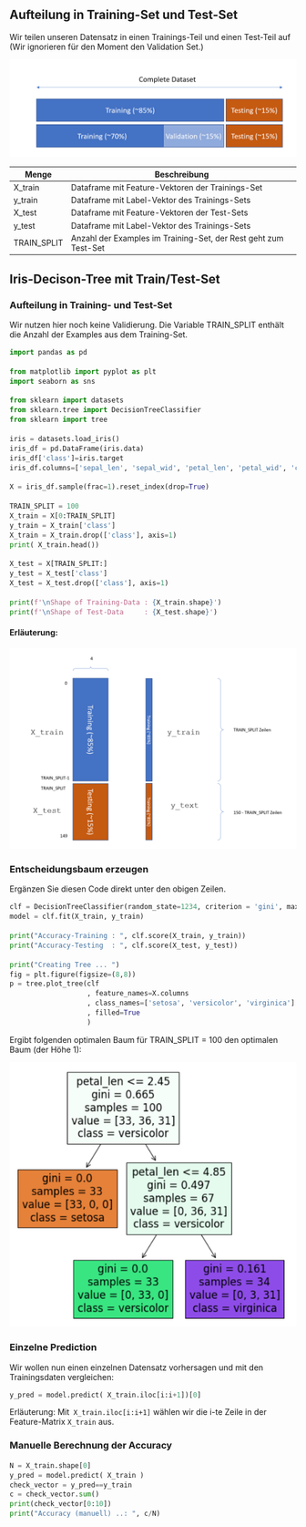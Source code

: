 ## Aufteilung in Training-Set und Test-Set

Wir teilen unseren Datensatz in einen Trainings-Teil und einen Test-Teil auf (Wir ignorieren für den Moment den Validation Set.)

![image-20211205145543262](readme.assets/image-20211205145543262.png)

| Menge       | Beschreibung                                                 |
| ----------- | ------------------------------------------------------------ |
| X_train     | Dataframe mit Feature-Vektoren der Trainings-Set             |
| y_train     | Dataframe mit Label-Vektor des Trainings-Sets                |
| X_test      | Dataframe mit Feature-Vektoren der Test-Sets                 |
| y_test      | Dataframe mit Label-Vektor des Trainings-Sets                |
| TRAIN_SPLIT | Anzahl der Examples im Training-Set, der Rest geht zum Test-Set |



## Iris-Decison-Tree mit Train/Test-Set

### Aufteilung in Training- und Test-Set

Wir nutzen hier noch keine Validierung. Die Variable TRAIN_SPLIT enthält die Anzahl der Examples aus dem Training-Set.

```python
import pandas as pd

from matplotlib import pyplot as plt
import seaborn as sns

from sklearn import datasets
from sklearn.tree import DecisionTreeClassifier 
from sklearn import tree

iris = datasets.load_iris()
iris_df = pd.DataFrame(iris.data)
iris_df['class']=iris.target
iris_df.columns=['sepal_len', 'sepal_wid', 'petal_len', 'petal_wid', 'class']

X = iris_df.sample(frac=1).reset_index(drop=True)

TRAIN_SPLIT = 100
X_train = X[0:TRAIN_SPLIT]
y_train = X_train['class']
X_train = X_train.drop(['class'], axis=1)
print( X_train.head())

X_test = X[TRAIN_SPLIT:]
y_test = X_test['class']
X_test = X_test.drop(['class'], axis=1)

print(f'\nShape of Training-Data : {X_train.shape}')
print(f'\nShape of Test-Data     : {X_test.shape}')

```



#### Erläuterung:

![image-20211205145901725](readme.assets/image-20211205145901725.png)

### Entscheidungsbaum erzeugen

Ergänzen Sie diesen Code direkt unter den obigen Zeilen.

```python
clf = DecisionTreeClassifier(random_state=1234, criterion = 'gini', max_depth=2)
model = clf.fit(X_train, y_train)

print("Accuracy-Training : ", clf.score(X_train, y_train))
print("Accuracy-Testing  : ", clf.score(X_test, y_test))

print("Creating Tree ... ")
fig = plt.figure(figsize=(8,8))
p = tree.plot_tree(clf
                   , feature_names=X.columns
                   , class_names=['setosa', 'versicolor', 'virginica']
                   , filled=True
                   )
```



Ergibt folgenden optimalen Baum für TRAIN_SPLIT = 100 den optimalen Baum (der Höhe 1):

![Optimaler Baum für 100 Trainingsdaten](readme.assets/image-20211213110505048.png)



### Einzelne Prediction

Wir wollen nun einen einzelnen Datensatz vorhersagen und mit den Trainingsdaten vergleichen:

```python
y_pred = model.predict( X_train.iloc[i:i+1])[0]    
```

Erläuterung: Mit` X_train.iloc[i:i+1]` wählen wir die i-te Zeile in der Feature-Matrix `X_train` aus.



### Manuelle Berechnung der Accuracy

```python
N = X_train.shape[0]
y_pred = model.predict( X_train )
check_vector = y_pred==y_train
c = check_vector.sum()
print(check_vector[0:10])
print("Accuracy (manuell) ..: ", c/N)
```



